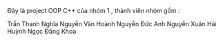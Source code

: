 Đây là project OOP C++ của nhóm 1 , thành viên nhóm gồm :

Trần Thanh Nghĩa
Nguyễn Văn Hoành
Nguyễn Đức Anh
Nguyễn Xuân Hải
Huỳnh Ngọc Đăng Khoa